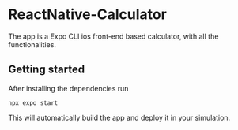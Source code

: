 # ReactNative-Calculator

The app is a Expo CLI ios front-end based calculator, with all the functionalities.

## Getting started

After installing the dependencies run

```
npx expo start
```

This will automatically build the app and deploy it in your simulation.
